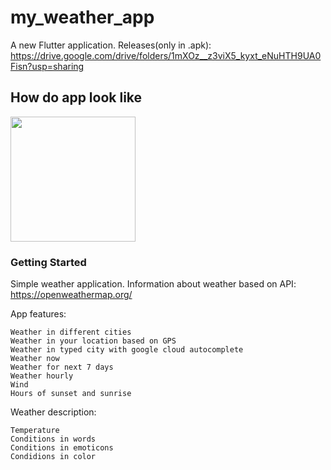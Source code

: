 # my_weather_app

A new Flutter application.
Releases(only in .apk):
https://drive.google.com/drive/folders/1mXOz__z3viX5_kyxt_eNuHTH9UA0Fisn?usp=sharing

## How do app look like
<img src="my_weather_app_show.gif" width = 200>

### Getting Started

Simple weather application.
Information about weather based on API: https://openweathermap.org/

App features:
    
    Weather in different cities
    Weather in your location based on GPS
    Weather in typed city with google cloud autocomplete
    Weather now
    Weather for next 7 days
    Weather hourly
    Wind
    Hours of sunset and sunrise

Weather description:

    Temperature
    Conditions in words
    Conditions in emoticons
    Condidions in color
